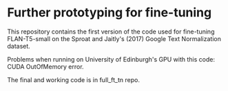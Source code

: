 # Further prototyping for fine-tuning
This repository contains the first version of the code used for fine-tuning FLAN-T5-small on the Sproat and Jaitly's (2017) Google Text Normalization dataset. 

Problems when running on University of Edinburgh's GPU with this code: CUDA OutOfMemory error. 

The final and working code is in full_ft_tn repo.
